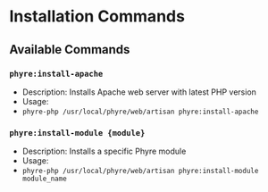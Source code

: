 # Installation Commands

## Available Commands

### `phyre:install-apache`
- Description: Installs Apache web server with latest PHP version
- Usage: 
- `phyre-php /usr/local/phyre/web/artisan phyre:install-apache`

### `phyre:install-module {module}`
- Description: Installs a specific Phyre module
- Usage: 
- `phyre-php /usr/local/phyre/web/artisan phyre:install-module module_name`
